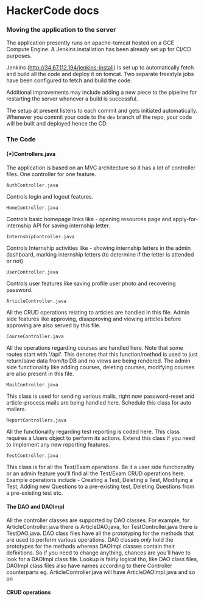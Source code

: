 # HackerCode docs 

### Moving the application to the server
The application presently runs on apache-tomcat hosted on a GCE Compute Engine. A Jenkins installation has been already set up for CI/CD purposes. 

Jenkins (http://34.67.112.194/jenkins-install) is set up to automatically fetch and build all the code and deploy it on tomcat. Two separate freestyle jobs have been configured to fetch and build the code. 

Additional improvements may include adding a new piece to the pipeline for restarting the server whenever a build is successful.

The setup at present listens to each commit and gets initiated automatically. Whenever you commit your code to the `dev` branch of the repo, your code will be built and deployed hence the CD. 

### The Code

#### (*)Controllers.java 
The application is based on an MVC architecture so it has a lot of controller files. One controller for one feature.

`AuthController.java`

Controls login and logout features. 

`HomeController.java`

Controls basic homepage links like - opening resources page and apply-for-internship API for saving internship letter.

`InternshipController.java`

Controls Internship activities like - showing internship letters in the admin dashboard, marking internship letters (to determine if the letter is attended or not)

`UserController.java`

Controls user features like saving profile user photo and recovering password.

`ArticleController.java`

All the CRUD operations relating to articles are handled in this file. 
Admin side features like approving, disapproving and viewing articles before approving are also served by this file.
 
`CourseController.java`

All the operations regarding courses are handled here. Note that some routes start with '/api'. This denotes that this function/method is used to just return/save data from/to DB and no views are being rendered.
The admin side functionality like adding courses, deleting courses, modifying courses are also present in this file.

`MailController.java`

This class is used for sending various mails, right now password-reset and article-process mails are being handled here. Schedule this class for auto mailers. 

`ReportControllers.java`

All the functionality regarding test reporting is coded here. This class requires a Users object to perform its actions. Extend this class if you need to implement any new reporting features.
 
`TestController.java`

This class is for all the Test/Exam operations. Be it a user side functionality or an admin feature you'll find all the Test/Exam CRUD operations here. 
Example operations include - Creating a Test, Deleting a Test, Modifying a Test, Adding new Questions to a pre-existing test, Deleting Questions from a pre-existing test etc. 


#### The DAO and DAOImpl 
All the controller classes are supported by DAO classes. For example, for ArticleController.java there is ArticleDAO.java, for TestController.java there is TestDAO.java. 
DAO class files have all the prototyping for the methods that are used to perform various operations.
DAO classes *only* hold the prototypes for the methods whereas DAOImpl classes contain their definitions. So if you need to change anything, chances are you'll have to look for a DAOImpl class file. Lookup is fairly logical tho, like DAO class files, DAOImpl class files also have names according to there Controller counterparts eg. ArticleController.java will have ArticleDAOImpl.java and so on

#### CRUD operations 
 